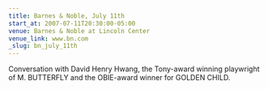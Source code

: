 ```yaml
---
title: Barnes & Noble, July 11th
start_at: 2007-07-11T20:30:00-05:00
venue: Barnes & Noble at Lincoln Center
venue_link: www.bn.com
_slug: bn_july_11th
---
```


Conversation with David Henry Hwang, the Tony-award winning playwright of M. BUTTERFLY and the OBIE-award winner for GOLDEN CHILD.

